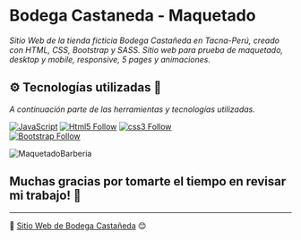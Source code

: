 # Bodega Castaneda - Maquetado

_Sitio Web de la tienda ficticia Bodega Castañeda en Tacna-Perú, creado con HTML, CSS, Bootstrap y SASS. Sitio web para prueba de maquetado, desktop y mobile, responsive, 5 pages y animaciones._

## ⚙️ Tecnologías utilizadas 🚀

_A continuación parte de las herramientas y tecnologías utilizadas._

[![JavaScript](https://img.shields.io/badge/JavaScript-F7DF1E?style=for-the-badge&logo=javascript&logoColor=white&labelColor=101010)](#)
[![Html5 Follow](https://img.shields.io/badge/HTML5-E34F26?style=for-the-badge&logo=html5&logoColor=white&labelColor=101010)](#)
[![css3 Follow](https://img.shields.io/badge/CSS3-1572B6?style=for-the-badge&logo=css3&logoColor=white&labelColor=101010)](#)
</br>
[![Bootstrap Follow](https://img.shields.io/badge/Bootstrap-563D7C?style=for-the-badge&logo=bootstrap&logoColor=white&labelColor=101010)](#)
</br>

![MaquetadoBarberia](https://github.com/iwill88/Bodega-Castaneda_Website/blob/master/Imagenes/Bodega-Casta%C3%B1eda_Website.jpg)

## Muchas gracias por tomarte el tiempo en revisar mi trabajo! 🎁

---
📌 [Sitio Web de Bodega Castañeda](https://iwill88.github.io/Bodega-Castaneda_Website/) 😊
